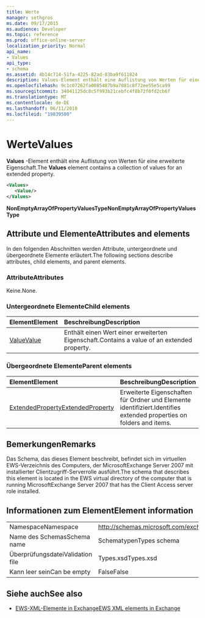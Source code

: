 ```yaml
---
title: Werte
manager: sethgros
ms.date: 09/17/2015
ms.audience: Developer
ms.topic: reference
ms.prod: office-online-server
localization_priority: Normal
api_name:
- Values
api_type:
- schema
ms.assetid: 4b14c714-51fa-4225-82ad-83ba9f611824
description: Values-Element enthält eine Auflistung von Werten für eine erweiterte Eigenschaft.
ms.openlocfilehash: 9c1c07262fa0085487b9a7081c8f72ee55e5ca99
ms.sourcegitcommit: 34041125dc8c5f993b21cebfc4f8b72f0fd2cb6f
ms.translationtype: MT
ms.contentlocale: de-DE
ms.lasthandoff: 06/11/2018
ms.locfileid: "19839500"
---
```

# <a name="values"></a><span data-ttu-id="270aa-103">Werte</span><span class="sxs-lookup"><span data-stu-id="270aa-103">Values</span></span>

<span data-ttu-id="270aa-104">**Values** -Element enthält eine Auflistung von Werten für eine erweiterte Eigenschaft.</span><span class="sxs-lookup"><span data-stu-id="270aa-104">The **Values** element contains a collection of values for an extended property.</span></span> 
  
```xml
<Values>
   <Value/>
</Values>
```

<span data-ttu-id="270aa-105">**NonEmptyArrayOfPropertyValuesType**</span><span class="sxs-lookup"><span data-stu-id="270aa-105">**NonEmptyArrayOfPropertyValuesType**</span></span>

## <a name="attributes-and-elements"></a><span data-ttu-id="270aa-106">Attribute und Elemente</span><span class="sxs-lookup"><span data-stu-id="270aa-106">Attributes and elements</span></span>

<span data-ttu-id="270aa-107">In den folgenden Abschnitten werden Attribute, untergeordnete und übergeordnete Elemente erläutert.</span><span class="sxs-lookup"><span data-stu-id="270aa-107">The following sections describe attributes, child elements, and parent elements.</span></span>
  
### <a name="attributes"></a><span data-ttu-id="270aa-108">Attribute</span><span class="sxs-lookup"><span data-stu-id="270aa-108">Attributes</span></span>

<span data-ttu-id="270aa-109">Keine.</span><span class="sxs-lookup"><span data-stu-id="270aa-109">None.</span></span>
  
### <a name="child-elements"></a><span data-ttu-id="270aa-110">Untergeordnete Elemente</span><span class="sxs-lookup"><span data-stu-id="270aa-110">Child elements</span></span>

|<span data-ttu-id="270aa-111">**Element**</span><span class="sxs-lookup"><span data-stu-id="270aa-111">**Element**</span></span>|<span data-ttu-id="270aa-112">**Beschreibung**</span><span class="sxs-lookup"><span data-stu-id="270aa-112">**Description**</span></span>|
|:-----|:-----|
|[<span data-ttu-id="270aa-113">Value</span><span class="sxs-lookup"><span data-stu-id="270aa-113">Value</span></span>](value.md) <br/> |<span data-ttu-id="270aa-114">Enthält einen Wert einer erweiterten Eigenschaft.</span><span class="sxs-lookup"><span data-stu-id="270aa-114">Contains a value of an extended property.</span></span>  <br/> |
   
### <a name="parent-elements"></a><span data-ttu-id="270aa-115">Übergeordnete Elemente</span><span class="sxs-lookup"><span data-stu-id="270aa-115">Parent elements</span></span>

|<span data-ttu-id="270aa-116">**Element**</span><span class="sxs-lookup"><span data-stu-id="270aa-116">**Element**</span></span>|<span data-ttu-id="270aa-117">**Beschreibung**</span><span class="sxs-lookup"><span data-stu-id="270aa-117">**Description**</span></span>|
|:-----|:-----|
|[<span data-ttu-id="270aa-118">ExtendedProperty</span><span class="sxs-lookup"><span data-stu-id="270aa-118">ExtendedProperty</span></span>](extendedproperty.md) <br/> |<span data-ttu-id="270aa-119">Erweiterte Eigenschaften für Ordner und Elemente identifiziert.</span><span class="sxs-lookup"><span data-stu-id="270aa-119">Identifies extended properties on folders and items.</span></span>  <br/> |
   
## <a name="remarks"></a><span data-ttu-id="270aa-120">Bemerkungen</span><span class="sxs-lookup"><span data-stu-id="270aa-120">Remarks</span></span>

<span data-ttu-id="270aa-121">Das Schema, das dieses Element beschreibt, befindet sich im virtuellen EWS-Verzeichnis des Computers, der MicrosoftExchange Server 2007 mit installierter Clientzugriff-Serverrolle ausführt.</span><span class="sxs-lookup"><span data-stu-id="270aa-121">The schema that describes this element is located in the EWS virtual directory of the computer that is running MicrosoftExchange Server 2007 that has the Client Access server role installed.</span></span>
  
## <a name="element-information"></a><span data-ttu-id="270aa-122">Informationen zum Element</span><span class="sxs-lookup"><span data-stu-id="270aa-122">Element information</span></span>

|||
|:-----|:-----|
|<span data-ttu-id="270aa-123">Namespace</span><span class="sxs-lookup"><span data-stu-id="270aa-123">Namespace</span></span>  <br/> |http://schemas.microsoft.com/exchange/services/2006/types  <br/> |
|<span data-ttu-id="270aa-124">Name des Schemas</span><span class="sxs-lookup"><span data-stu-id="270aa-124">Schema name</span></span>  <br/> |<span data-ttu-id="270aa-125">Schematypen</span><span class="sxs-lookup"><span data-stu-id="270aa-125">Types schema</span></span>  <br/> |
|<span data-ttu-id="270aa-126">Überprüfungsdatei</span><span class="sxs-lookup"><span data-stu-id="270aa-126">Validation file</span></span>  <br/> |<span data-ttu-id="270aa-127">Types.xsd</span><span class="sxs-lookup"><span data-stu-id="270aa-127">Types.xsd</span></span>  <br/> |
|<span data-ttu-id="270aa-128">Kann leer sein</span><span class="sxs-lookup"><span data-stu-id="270aa-128">Can be empty</span></span>  <br/> |<span data-ttu-id="270aa-129">False</span><span class="sxs-lookup"><span data-stu-id="270aa-129">False</span></span>  <br/> |
   
## <a name="see-also"></a><span data-ttu-id="270aa-130">Siehe auch</span><span class="sxs-lookup"><span data-stu-id="270aa-130">See also</span></span>

- [<span data-ttu-id="270aa-131">EWS-XML-Elemente in Exchange</span><span class="sxs-lookup"><span data-stu-id="270aa-131">EWS XML elements in Exchange</span></span>](ews-xml-elements-in-exchange.md)

